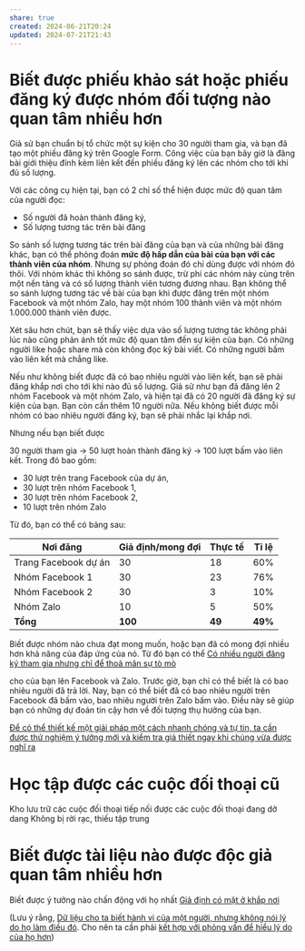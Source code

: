 ```yaml
---
share: true
created: 2024-06-21T20:24
updated: 2024-07-21T21:43
---
```


# Biết được phiếu khảo sát hoặc phiếu đăng ký được nhóm đối tượng nào quan tâm nhiều hơn
Giả sử bạn chuẩn bị tổ chức một sự kiện cho 30 người tham gia, và bạn đã tạo một phiếu đăng ký trên Google Form. Công việc của bạn bây giờ là đăng bài giới thiệu đính kèm liên kết đến phiếu đăng ký lên các nhóm cho tới khi đủ số lượng. 

Với các công cụ hiện tại, bạn có 2 chỉ số thể hiện được mức độ quan tâm của người đọc:
- Số người đã hoàn thành đăng ký,
- Số lượng tương tác trên bài đăng
 
So sánh số lượng tương tác trên bài đăng của bạn và của những bài đăng khác, bạn có thể phỏng đoán **mức độ hấp dẫn của bài của bạn với các thành viên của nhóm**. Nhưng sự phỏng đoán đó chỉ dùng được với nhóm đó thôi. Với nhóm khác thì không so sánh được, trừ phi các nhóm này cùng trên một nền tảng và có số lượng thành viên tương đương nhau. Bạn không thể so sánh lượng tương tác về bài của bạn khi được đăng trên một nhóm Facebook và một nhóm Zalo, hay một nhóm 100 thành viên và một nhóm 1.000.000 thành viên được.

Xét sâu hơn chút, bạn sẽ thấy việc dựa vào số lượng tương tác không phải lúc nào cũng phản ánh tốt mức độ quan tâm đến sự kiện của bạn. Có những người like hoặc share mà còn không đọc kỹ bài viết. Có những người bấm vào liên kết mà chẳng like. 

Nếu như không biết được đã có bao nhiêu người vào liên kết, bạn sẽ phải đăng khắp nơi cho tới khi nào đủ số lượng. Giả sử như bạn đã đăng lên 2 nhóm Facebook và một nhóm Zalo, và hiện tại đã có 20 người đã đăng ký sự kiện của bạn. Bạn còn cần thêm 10 người nữa. Nếu không biết được mỗi nhóm có bao nhiêu người đăng ký, bạn sẽ phải nhắc lại khắp nơi. 

Nhưng nếu bạn biết được

30 người tham gia 
→ 50 lượt hoàn thành đăng ký
→ 100 lượt bấm vào liên kết. Trong đó bao gồm:
- 30 lượt trên trang Facebook của dự án,
- 30 lượt trên nhóm Facebook 1,
- 30 lượt trên nhóm Facebook 2, 
- 10 lượt trên nhóm Zalo

Từ đó, bạn có thể có bảng sau:

| Nơi đăng             | Giả định/mong đợi | Thực tế | Tỉ lệ   |
| -------------------- | ----------------- | ------- | ------- |
| Trang Facebook dự án | 30                | 18      | 60%     |
| Nhóm Facebook 1      | 30                | 23      | 76%     |
| Nhóm Facebook 2      | 30                | 3       | 10%     |
| Nhóm Zalo            | 10                | 5       | 50%     |
| **Tổng**             | **100**           | **49**  | **49%** |

Biết được nhóm nào chưa đạt mong muốn, hoặc bạn đã có mong đợi nhiều hơn khả năng của đáp ứng của nó. Từ đó bạn có thể 
[Có nhiều người đăng ký tham gia nhưng chỉ để thoả mãn sự tò mò](../../../%E2%9A%A1Hi%E1%BB%83u%20bi%E1%BA%BFt%20s%C3%A2u/Qu%E1%BA%A3n%20l%C3%BD%20d%E1%BB%B1%20%C3%A1n,%20ph%C3%A1t%20tri%E1%BB%83n%20s%E1%BA%A3n%20ph%E1%BA%A9m,%20x%C3%A2y%20d%E1%BB%B1ng%20t%E1%BB%95%20ch%E1%BB%A9c/X%C3%A2y%20d%E1%BB%B1ng%20nh%C3%B3m,%20qu%E1%BA%A3n%20l%C3%BD%20nh%C3%A2n%20s%E1%BB%B1/T%C3%ACm%20ng%C6%B0%E1%BB%9Di%20l%C3%A0m/C%C3%B3%20nhi%E1%BB%81u%20ng%C6%B0%E1%BB%9Di%20%C4%91%C4%83ng%20k%C3%BD%20tham%20gia%20nh%C6%B0ng%20ch%E1%BB%89%20%C4%91%E1%BB%83%20tho%E1%BA%A3%20m%C3%A3n%20s%E1%BB%B1%20t%C3%B2%20m%C3%B2.md)



cho  của bạn lên Facebook và Zalo. Trước giờ, bạn chỉ có thể biết là có bao nhiêu người đã trả lời. Nay, bạn có thể biết đã có bao nhiêu người trên Facebook đã bấm vào, bao nhiêu người trên Zalo bấm vào. Điều này sẽ giúp bạn có những dự đoán tin cậy hơn về đối tượng thụ hưởng của bạn.


[Để có thể thiết kế một giải pháp một cách nhanh chóng và tự tin, ta cần được thử nghiệm ý tưởng mới và kiểm tra giả thiết ngay khi chúng vừa được nghĩ ra](../../../%E2%9A%A1Hi%E1%BB%83u%20bi%E1%BA%BFt%20s%C3%A2u/Qu%E1%BA%A3n%20l%C3%BD%20d%E1%BB%B1%20%C3%A1n,%20ph%C3%A1t%20tri%E1%BB%83n%20s%E1%BA%A3n%20ph%E1%BA%A9m,%20x%C3%A2y%20d%E1%BB%B1ng%20t%E1%BB%95%20ch%E1%BB%A9c/Ph%C3%A1t%20tri%E1%BB%83n%20s%E1%BA%A3n%20ph%E1%BA%A9m/Ki%E1%BB%83m%20%C4%91%E1%BB%8Bnh%20gi%E1%BA%A3%20thuy%E1%BA%BFt/%C4%90%E1%BB%83%20c%C3%B3%20th%E1%BB%83%20thi%E1%BA%BFt%20k%E1%BA%BF%20m%E1%BB%99t%20gi%E1%BA%A3i%20ph%C3%A1p%20m%E1%BB%99t%20c%C3%A1ch%20nhanh%20ch%C3%B3ng%20v%C3%A0%20t%E1%BB%B1%20tin,%20ta%20c%E1%BA%A7n%20%C4%91%C6%B0%E1%BB%A3c%20th%E1%BB%AD%20nghi%E1%BB%87m%20%C3%BD%20t%C6%B0%E1%BB%9Fng%20m%E1%BB%9Bi%20v%C3%A0%20ki%E1%BB%83m%20tra%20gi%E1%BA%A3%20thi%E1%BA%BFt%20ngay%20khi%20ch%C3%BAng%20v%E1%BB%ABa%20%C4%91%C6%B0%E1%BB%A3c%20ngh%C4%A9%20ra.md)

# Học tập được các cuộc đối thoại cũ
Kho lưu trữ các cuộc đối thoại
tiếp nối được các cuộc đối thoại đang dở dang
Không bị rời rạc, thiếu tập trung
# Biết được tài liệu nào được độc giả quan tâm nhiều hơn
Biết được ý tưởng nào chấn động với họ nhất
[Giả định có mặt ở khắp nơi](../../../%E2%9A%A1Hi%E1%BB%83u%20bi%E1%BA%BFt%20s%C3%A2u/Qu%E1%BA%A3n%20l%C3%BD%20d%E1%BB%B1%20%C3%A1n,%20ph%C3%A1t%20tri%E1%BB%83n%20s%E1%BA%A3n%20ph%E1%BA%A9m,%20x%C3%A2y%20d%E1%BB%B1ng%20t%E1%BB%95%20ch%E1%BB%A9c/Ph%C3%A1t%20tri%E1%BB%83n%20s%E1%BA%A3n%20ph%E1%BA%A9m/Ki%E1%BB%83m%20%C4%91%E1%BB%8Bnh%20gi%E1%BA%A3%20thuy%E1%BA%BFt/Gi%E1%BA%A3%20%C4%91%E1%BB%8Bnh%20c%C3%B3%20m%E1%BA%B7t%20%E1%BB%9F%20kh%E1%BA%AFp%20n%C6%A1i.md)

(Lưu ý rằng, [Dữ liệu cho ta biết hành vi của một người, nhưng không nói lý do họ làm điều đó](../../../%E2%9A%A1Hi%E1%BB%83u%20bi%E1%BA%BFt%20s%C3%A2u/Qu%E1%BA%A3n%20l%C3%BD%20d%E1%BB%B1%20%C3%A1n,%20ph%C3%A1t%20tri%E1%BB%83n%20s%E1%BA%A3n%20ph%E1%BA%A9m,%20x%C3%A2y%20d%E1%BB%B1ng%20t%E1%BB%95%20ch%E1%BB%A9c/Ph%C3%A1t%20tri%E1%BB%83n%20s%E1%BA%A3n%20ph%E1%BA%A9m/Nghi%C3%AAn%20c%E1%BB%A9u,%20t%C3%ACm%20%C3%BD%20t%C6%B0%E1%BB%9Fng/Ng%C6%B0%E1%BB%9Di%20d%C3%B9ng/D%E1%BB%AF%20li%E1%BB%87u%20cho%20ta%20bi%E1%BA%BFt%20h%C3%A0nh%20vi%20c%E1%BB%A7a%20m%E1%BB%99t%20ng%C6%B0%E1%BB%9Di,%20nh%C6%B0ng%20kh%C3%B4ng%20n%C3%B3i%20l%C3%BD%20do%20h%E1%BB%8D%20l%C3%A0m%20%C4%91i%E1%BB%81u%20%C4%91%C3%B3.md). Cho nên ta cần phải [kết hợp với phỏng vấn để hiểu lý do của họ hơn](../../../%E2%9A%A1Hi%E1%BB%83u%20bi%E1%BA%BFt%20s%C3%A2u/Qu%E1%BA%A3n%20l%C3%BD%20d%E1%BB%B1%20%C3%A1n,%20ph%C3%A1t%20tri%E1%BB%83n%20s%E1%BA%A3n%20ph%E1%BA%A9m,%20x%C3%A2y%20d%E1%BB%B1ng%20t%E1%BB%95%20ch%E1%BB%A9c/Ph%C3%A1t%20tri%E1%BB%83n%20s%E1%BA%A3n%20ph%E1%BA%A9m/Nghi%C3%AAn%20c%E1%BB%A9u,%20t%C3%ACm%20%C3%BD%20t%C6%B0%E1%BB%9Fng/Ng%C6%B0%E1%BB%9Di%20d%C3%B9ng/Ph%E1%BB%8Fng%20v%E1%BA%A5n/Ph%E1%BB%8Fng%20v%E1%BA%A5n%20ph%C3%B9%20h%E1%BB%A3p%20%C4%91%E1%BB%83%20hi%E1%BB%83u%20l%C3%BD%20do%20cho%20m%E1%BB%99t%20h%C3%A0nh%20vi%20c%E1%BB%A7a%20m%E1%BB%99t%20ng%C6%B0%E1%BB%9Di.md)) 